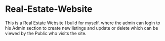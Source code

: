 # Real-Estate-Website
This is a Real Estate Website I build for myself. where the admin can login to his Admin section to create new listings and update or delete which can be viewed by the Public who visits the site.
